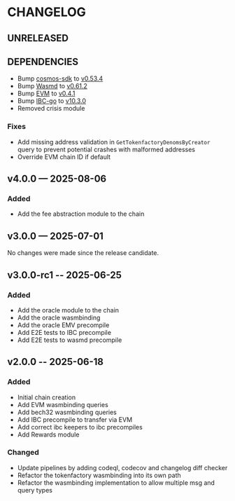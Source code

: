 # CHANGELOG

## UNRELEASED


## DEPENDENCIES
- Bump [cosmos-sdk](https://github.com/cosmos/cosmos-sdk) to [v0.53.4](https://github.com/cosmos/cosmos-sdk/releases/tag/v0.53.4)
- Bump [Wasmd](https://github.com/CosmWasm/wasmd) to [v0.61.2](https://github.com/CosmWasm/wasmd/releases/tag/v0.61.2)
- Bump [EVM](github.com/cosmos/evm) to [v0.4.1](https://github.com/cosmos/evm/releases/tag/v0.4.1)
- Bump [IBC-go](https://github.com/cosmos/ibc-go/) to [v10.3.0](https://github.com/cosmos/ibc-go/releases/tag/v10.3.0)
- Removed crisis module 

### Fixes

- Add missing address validation in `GetTokenfactoryDenomsByCreator` query to prevent potential crashes with malformed addresses
- Override EVM chain ID if default

## v4.0.0 — 2025-08-06

### Added

- Add the fee abstraction module to the chain

## v3.0.0 — 2025-07-01

No changes were made since the release candidate.

## v3.0.0-rc1 -- 2025-06-25

### Added

- Add the oracle module to the chain
- Add the oracle wasmbinding
- Add the oracle EMV precompile
- Add E2E tests to IBC precompile
- Add E2E tests to wasmd precompile

## v2.0.0 -- 2025-06-18

### Added

- Initial chain creation
- Add EVM wasmbinding queries
- Add bech32 wasmbinding queries
- Add IBC precompile to transfer via EVM
- Add correct ibc keepers to ibc precompiles
- Add Rewards module

### Changed

- Update pipelines by adding codeql, codecov and changelog diff checker
- Refactor the tokenfactory wasmbinding into its own path
- Refactor the wasmbinding implementation to allow multiple msg and query types
